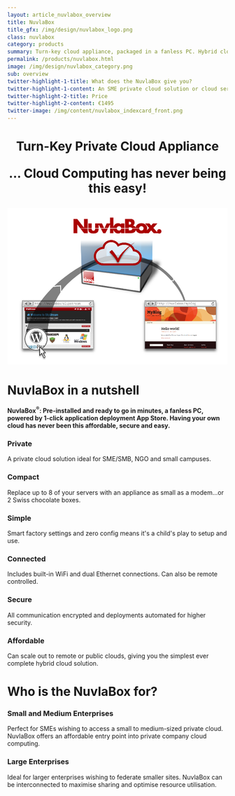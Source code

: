 ```yaml
---
layout: article_nuvlabox_overview
title: NuvlaBox
title_gfx: /img/design/nuvlabox_logo.png
class: nuvlabox
category: products
summary: Turn-key cloud appliance, packaged in a fanless PC. Hybrid cloud management has never been this easy. App Store enabled, management is simplified delivering real cost savings.
permalink: /products/nuvlabox.html
image: /img/design/nuvlabox_category.png
sub: overview
twitter-highlight-1-title: What does the NuvlaBox give you?
twitter-highlight-1-content: An SME private cloud solution or cloud server.
twitter-highlight-2-title: Price
twitter-highlight-2-content: €1495
twitter-image: /img/content/nuvlabox_indexcard_front.png
---
```


<h1 class="slogan" align="center">Turn-Key Private Cloud Appliance<p/>... Cloud Computing has never being this easy!</h1>

<p align="center"><img src="/img/content/nuvlabox-overview.png" alt="NuvlaBox overview" width="700" /></p>

NuvlaBox in a nutshell
====

**NuvlaBox<sup>®</sup>: Pre-installed and ready to go in minutes, a fanless PC, powered by 1-click application deployment App Store. Having your own cloud has never been this affordable, secure and easy.** 

<div class="list_nutshell clearfix">                
  <div>
      <h3>Private</h3>
      <section>
        A private cloud solution ideal for SME/SMB, NGO and small campuses.
      </section>
  </div>
  <div>
      <h3>
          Compact
      </h3>
      <section>
          Replace up to 8 of your servers with an appliance as small as a modem...or 2 Swiss chocolate boxes.
      </section>
  </div>
  <div>
      <h3>
          Simple
      </h3>
      <section>
          Smart factory settings and zero config means it's a child's play to setup and use. 
      </section>
  </div>
  <div>
      <h3>
          Connected
      </h3>
      <section>
          Includes built-in WiFi and dual Ethernet connections. Can also be remote controlled.
      </section>
  </div>
  <div>
      <h3>
          Secure
      </h3>
      <section>
          All communication encrypted and deployments automated for higher security.
      </section>
  </div>
  <div>
      <h3>
          Affordable
      </h3>
      <section>
          Can scale out to remote or public clouds, giving you the simplest ever complete hybrid cloud solution.
      </section>
  </div>
<!--  <div>
      <h3>
          Swiss design
      </h3>
      <section>
          The peace of mind of an appliance designed in Switzerland and built in Europe.
      </section>
  </div>
  <div>
      <h3>
          App Store
      </h3>
      <section>
          Deploy applications from the convenience of an enterprise app store.
      </section>
  </div>
  <div>
      <h3>
          Remote access
      </h3>
      <section>
          Can be used as a local cloud server or as a remote-controlled appliance, or both.
      </section>
  </div> -->
</div>


Who is the NuvlaBox for?
=================

<div class="list_users clearfix">                
  <div>
      <h3>
          Small and Medium Enterprises
      </h3>
      <section>
          Perfect for SMEs wishing to access a small to medium-sized private cloud. NuvlaBox offers an affordable entry point into private company cloud computing.
      </section>
  </div>
  <div>
      <h3>
          Large Enterprises
      </h3>
      <section>
          Ideal for larger enterprises wishing to federate smaller sites. NuvlaBox can be interconnected to maximise sharing and optimise resource utilisation.
      </section>
  </div>
</div>

